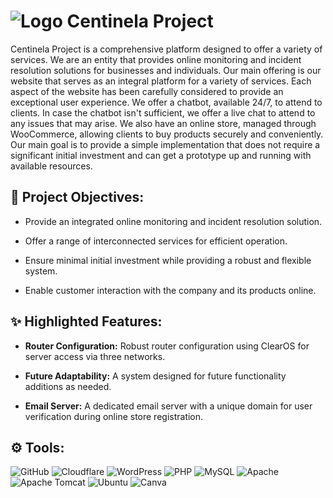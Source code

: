 # ![Logo](https://avatars.githubusercontent.com/u/165059795?s=35&v=4) Centinela Project

Centinela Project is a comprehensive platform designed to offer a variety of services. We are an entity that provides online monitoring and incident resolution solutions for businesses and individuals. Our main offering is our website that serves as an integral platform for a variety of services. Each aspect of the website has been carefully considered to provide an exceptional user experience. We offer a chatbot, available 24/7, to attend to clients. In case the chatbot isn't sufficient, we offer a live chat to attend to any issues that may arise. We also have an online store, managed through WooCommerce, allowing clients to buy products securely and conveniently. Our main goal is to provide a simple implementation that does not require a significant initial investment and can get a prototype up and running with available resources.

## 🎯 Project Objectives:

- Provide an integrated online monitoring and incident resolution solution.

- Offer a range of interconnected services for efficient operation.

- Ensure minimal initial investment while providing a robust and flexible system.

- Enable customer interaction with the company and its products online.

## ✨ Highlighted Features:

- **Router Configuration:** Robust router configuration using ClearOS for server access via three networks.

- **Future Adaptability:** A system designed for future functionality additions as needed.

- **Email Server:** A dedicated email server with a unique domain for user verification during online store registration.

## ⚙ Tools:

![GitHub](https://img.shields.io/badge/github-%23121011.svg?style=for-the-badge&logo=github&logoColor=white)
![Cloudflare](https://img.shields.io/badge/Cloudflare-F38020?style=for-the-badge&logo=Cloudflare&logoColor=white)
![WordPress](https://img.shields.io/badge/WordPress-%23117AC9.svg?style=for-the-badge&logo=WordPress&logoColor=white)
![PHP](https://img.shields.io/badge/PHP-777BB4?style=for-the-badge&logo=php&logoColor=white)
![MySQL](https://img.shields.io/badge/MySQL-4479A1?style=for-the-badge&logo=mysql&logoColor=white)
![Apache](https://img.shields.io/badge/apache-%23D42029.svg?style=for-the-badge&logo=apache&logoColor=white)
![Apache Tomcat](https://img.shields.io/badge/apache%20tomcat-%23F8DC75.svg?style=for-the-badge&logo=apache-tomcat&logoColor=black)
![Ubuntu](https://img.shields.io/badge/Ubuntu-E95420?style=for-the-badge&logo=ubuntu&logoColor=white)
![Canva](https://img.shields.io/badge/Canva-%2300C4CC.svg?style=for-the-badge&logo=Canva&logoColor=white)
